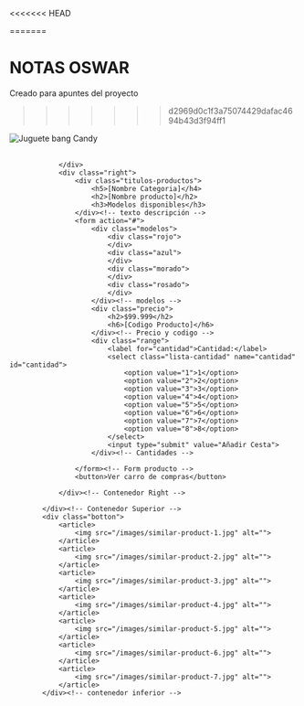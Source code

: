 <<<<<<< HEAD

=======
# NOTAS OSWAR
Creado para apuntes del proyecto
>>>>>>> d2969d0c1f3a75074429dafac4694b43d3f94ff1
<div class="top">
                <div class="left">
                    <picture class="img-detalle">
                        <img src="/images/bang-toy.png" alt="Juguete bang Candy">
                    </picture><!-- imagen de producto -->
                    <div class="imagen2">
                        <picture class="img2">
                            <img src="/images/bang-red.png" alt="">
                        </picture >
                        <picture class="img2">
                            <img src="/images/bang-blue.png" alt="">
                        </picture>
                        <picture class="img2">
                            <img src="/images/bang-purple.png" alt="">
                        </picture>
                        <picture class="img2">
                            <img src="/images/bang-pink.png" alt="">
                        </picture>
                    </div>

                </div>
                <div class="right">
                    <div class="titulos-productos">
                        <h5>[Nombre Categoria]</h4>
                        <h2>[Nombre producto]</h2>
                        <h3>Modelos disponibles</h3>
                    </div><!-- texto descripción -->
                    <form action="#">
                        <div class="modelos">
                            <div class="rojo">         
                            </div>
                            <div class="azul">      
                            </div>
                            <div class="morado">
                            </div>
                            <div class="rosado">
                            </div>
                        </div><!-- modelos -->
                        <div class="precio">
                            <h2>$99.999</h2>
                            <h6>[Codigo Producto]</h6>
                        </div><!-- Precio y codigo -->
                        <div class="range">
                            <label for="cantidad">Cantidad:</label>
                            <select class="lista-cantidad" name="cantidad" id="cantidad">
                                <option value="1">1</option>
                                <option value="2">2</option>
                                <option value="3">3</option>
                                <option value="4">4</option>
                                <option value="5">5</option>
                                <option value="6">6</option>
                                <option value="7">7</option>
                                <option value="8">8</option>
                            </select>
                            <input type="submit" value="Añadir Cesta">
                        </div><!-- Cantidades -->

                    </form><!-- Form producto -->
                    <button>Ver carro de compras</button>

                </div><!-- Contenedor Right -->

            </div><!-- Contenedor Superior -->
            <div class="botton">
                <article>
                    <img src="/images/similar-product-1.jpg" alt="">
                </article>
                <article>
                    <img src="/images/similar-product-2.jpg" alt="">
                </article>
                <article>
                    <img src="/images/similar-product-3.jpg" alt="">
                </article>
                <article>
                    <img src="/images/similar-product-4.jpg" alt="">
                </article>
                <article>
                    <img src="/images/similar-product-5.jpg" alt="">
                </article>
                <article>
                    <img src="/images/similar-product-6.jpg" alt="">
                </article>
                <article>
                    <img src="/images/similar-product-7.jpg" alt="">
                </article>
            </div><!-- contenedor inferior -->